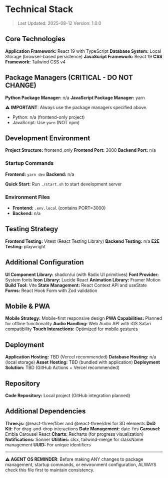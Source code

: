 # Technical Stack

> Last Updated: 2025-08-12
> Version: 1.0.0

## Core Technologies

**Application Framework:** React 19 with TypeScript
**Database System:** Local Storage (browser-based persistence)
**JavaScript Framework:** React 19
**CSS Framework:** Tailwind CSS v4

## Package Managers (CRITICAL - DO NOT CHANGE)

**Python Package Manager:** n/a
**JavaScript Package Manager:** yarn

⚠️ **IMPORTANT**: Always use the package managers specified above. 
- Python: n/a (frontend-only project)
- JavaScript: Use `yarn` (NOT npm)

## Development Environment

**Project Structure:** frontend_only
**Frontend Port:** 3000
**Backend Port:** n/a

### Startup Commands

**Frontend:** `yarn dev`
**Backend:** n/a

**Quick Start:** Run `./start.sh` to start development server

### Environment Files

- **Frontend:** `.env.local` (contains PORT=3000)
- **Backend:** n/a

## Testing Strategy

**Frontend Testing:** Vitest (React Testing Library)
**Backend Testing:** n/a
**E2E Testing:** playwright

## Additional Configuration

**UI Component Library:** shadcn/ui (with Radix UI primitives)
**Font Provider:** System fonts
**Icon Library:** Lucide React
**Animation Library:** Framer Motion
**Build Tool:** Vite
**State Management:** React Context API and useState
**Forms:** React Hook Form with Zod validation

## Mobile & PWA

**Mobile Strategy:** Mobile-first responsive design
**PWA Capabilities:** Planned for offline functionality
**Audio Handling:** Web Audio API with iOS Safari compatibility
**Touch Interactions:** Optimized for mobile gestures

## Deployment

**Application Hosting:** TBD (Vercel recommended)
**Database Hosting:** n/a (local storage)
**Asset Hosting:** TBD (bundled with application)
**Deployment Solution:** TBD (GitHub Actions + Vercel recommended)

## Repository

**Code Repository:** Local project (GitHub integration planned)

## Additional Dependencies

**Three.js:** @react-three/fiber and @react-three/drei for 3D elements
**DnD Kit:** For drag-and-drop interactions
**Date Management:** date-fns
**Carousel:** Embla Carousel React
**Charts:** Recharts (for progress visualization)
**Notifications:** Sonner
**Utilities:** clsx, tailwind-merge for className management
**UUID:** For unique identifiers

---

**⚠️ AGENT OS REMINDER**: Before making ANY changes to package management, startup commands, or environment configuration, ALWAYS check this file first to maintain consistency.